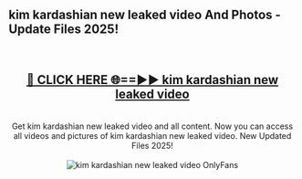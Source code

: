<h2>kim kardashian new leaked video And Photos - Update Files 2025!</h2>
<br>
<div align="center">
<h2><a href="https://betterlinks.top/A2PfLJ" rel="nofollow">🔴 CLICK HERE 🌐==►► kim kardashian new leaked video</a></h2>
<br>
Get kim kardashian new leaked video and all content. Now you can access all videos and pictures of kim kardashian new leaked video. New Updated Files 2025!
<br>
<br>
<a href="https://betterlinks.top/A2PfLJ" rel="nofollow" data-target="animated-image.originalLink"><img src="https://i.imgur.com/dJHk4Zq.gif" alt="kim kardashian new leaked video OnlyFans" style="max-width: 100%; display: inline-block;" data-target="animated-image.originalImage"></a>
</div>
<br>